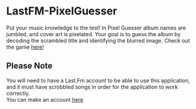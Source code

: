 # LastFM-PixelGuesser

Put your music knowledge to the test! In Pixel Guesser album names are jumbled, and cover art is pixelated. Your goal is to guess the album by decoding the scrambled title and identifying the blurred image.
Check out the game [here!](https://rohanmanoharan.github.io/LastFM-PixelGuesser)

## Please Note

You will need to have a Last.Fm account to be able to use this application, and it must have scrobbled songs in order for the application to work correctly. <br>
You can make an account [here](https://www.last.fm/join)


